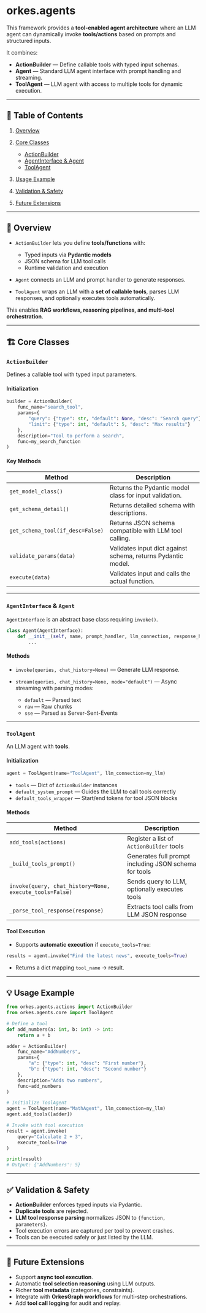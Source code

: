 # orkes.agents

This framework provides a **tool-enabled agent architecture** where an LLM agent can dynamically invoke **tools/actions** based on prompts and structured inputs.

It combines:

* **ActionBuilder** — Define callable tools with typed input schemas.
* **Agent** — Standard LLM agent interface with prompt handling and streaming.
* **ToolAgent** — LLM agent with access to multiple tools for dynamic execution.

---

## 📘 Table of Contents

1. [Overview](#overview)
2. [Core Classes](#core-classes)

   * [ActionBuilder](#actionbuilder)
   * [AgentInterface & Agent](#agentinterface--agent)
   * [ToolAgent](#toolagent)
3. [Usage Example](#usage-example)
4. [Validation & Safety](#validation--safety)
5. [Future Extensions](#future-extensions)

---

## 🧩 Overview

* `ActionBuilder` lets you define **tools/functions** with:

  * Typed inputs via **Pydantic models**
  * JSON schema for LLM tool calls
  * Runtime validation and execution

* `Agent` connects an LLM and prompt handler to generate responses.

* `ToolAgent` wraps an LLM with a **set of callable tools**, parses LLM responses, and optionally executes tools automatically.

This enables **RAG workflows, reasoning pipelines, and multi-tool orchestration**.

---

## 🏗️ Core Classes

### `ActionBuilder`

Defines a callable tool with typed input parameters.

#### Initialization

```python
builder = ActionBuilder(
    func_name="search_tool",
    params={
        "query": {"type": str, "default": None, "desc": "Search query"},
        "limit": {"type": int, "default": 5, "desc": "Max results"}
    },
    description="Tool to perform a search",
    func=my_search_function
)
```

#### Key Methods

| Method                           | Description                                                  |
| -------------------------------- | ------------------------------------------------------------ |
| `get_model_class()`              | Returns the Pydantic model class for input validation.       |
| `get_schema_detail()`            | Returns detailed schema with descriptions.                   |
| `get_schema_tool(if_desc=False)` | Returns JSON schema compatible with LLM tool calling.        |
| `validate_params(data)`          | Validates input dict against schema, returns Pydantic model. |
| `execute(data)`                  | Validates input and calls the actual function.               |

---

### `AgentInterface` & `Agent`

`AgentInterface` is an abstract base class requiring `invoke()`.

```python
class Agent(AgentInterface):
    def __init__(self, name, prompt_handler, llm_connection, response_handler):
        ...
```

#### Methods

* `invoke(queries, chat_history=None)` — Generate LLM response.
* `stream(queries, chat_history=None, mode="default")` — Async streaming with parsing modes:

  * `default` — Parsed text
  * `raw` — Raw chunks
  * `sse` — Parsed as Server-Sent-Events

---

### `ToolAgent`

An LLM agent with **tools**.

#### Initialization

```python
agent = ToolAgent(name="ToolAgent", llm_connection=my_llm)
```

* `tools` — Dict of `ActionBuilder` instances
* `default_system_prompt` — Guides the LLM to call tools correctly
* `default_tools_wrapper` — Start/end tokens for tool JSON blocks

#### Methods

| Method                                                  | Description                                           |
| ------------------------------------------------------- | ----------------------------------------------------- |
| `add_tools(actions)`                                    | Register a list of `ActionBuilder` tools              |
| `_build_tools_prompt()`                                 | Generates full prompt including JSON schema for tools |
| `invoke(query, chat_history=None, execute_tools=False)` | Sends query to LLM, optionally executes tools         |
| `_parse_tool_response(response)`                        | Extracts tool calls from LLM JSON response            |

#### Tool Execution

* Supports **automatic execution** if `execute_tools=True`:

```python
results = agent.invoke("Find the latest news", execute_tools=True)
```

* Returns a dict mapping `tool_name` → result.

---

## 💡 Usage Example

```python
from orkes.agents.actions import ActionBuilder
from orkes.agents.core import ToolAgent

# Define a tool
def add_numbers(a: int, b: int) -> int:
    return a + b

adder = ActionBuilder(
    func_name="AddNumbers",
    params={
        "a": {"type": int, "desc": "First number"},
        "b": {"type": int, "desc": "Second number"}
    },
    description="Adds two numbers",
    func=add_numbers
)

# Initialize ToolAgent
agent = ToolAgent(name="MathAgent", llm_connection=my_llm)
agent.add_tools([adder])

# Invoke with tool execution
result = agent.invoke(
    query="Calculate 2 + 3",
    execute_tools=True
)

print(result)
# Output: {'AddNumbers': 5}
```

---

## ✅ Validation & Safety

* **ActionBuilder** enforces typed inputs via Pydantic.
* **Duplicate tools** are rejected.
* **LLM tool response parsing** normalizes JSON to `{function, parameters}`.
* Tool execution errors are captured per tool to prevent crashes.
* Tools can be executed safely or just listed by the LLM.

---

## 🚀 Future Extensions

* Support **async tool execution**.
* Automatic **tool selection reasoning** using LLM outputs.
* Richer **tool metadata** (categories, constraints).
* Integrate with **OrkesGraph workflows** for multi-step orchestrations.
* Add **tool call logging** for audit and replay.

